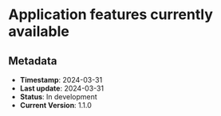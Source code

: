 # Application features currently available

## Metadata
- **Timestamp**: 2024-03-31
- **Last update**: 2024-03-31
- **Status**: In development
- **Current Version**: 1.1.0


